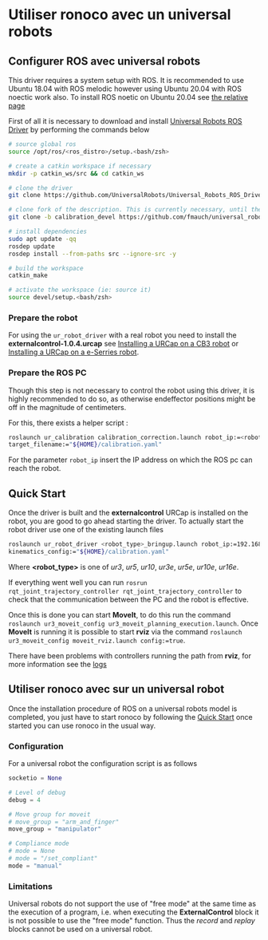 # Utiliser ronoco avec un universal robots

## Configurer ROS avec universal robots

This driver requires a system setup with ROS. It is recommended to use Ubuntu 18.04 with ROS melodic however using
Ubuntu 20.04 with ROS noectic work also. To install ROS noetic on Ubuntu 20.04 see [the relative page](installation.md)

First of all it is necessary to download and install
[Universal Robots ROS Driver](https://github.com/UniversalRobots/Universal_Robots_ROS_Driver) by performing the commands
below

```bash
# source global ros
source /opt/ros/<ros_distro>/setup.<bash/zsh>

# create a catkin workspace if necessary
mkdir -p catkin_ws/src && cd catkin_ws

# clone the driver
git clone https://github.com/UniversalRobots/Universal_Robots_ROS_Driver.git src/Universal_Robots_ROS_Driver

# clone fork of the description. This is currently necessary, until the changes are merged upstream.
git clone -b calibration_devel https://github.com/fmauch/universal_robot.git src/fmauch_universal_robot

# install dependencies
sudo apt update -qq
rosdep update
rosdep install --from-paths src --ignore-src -y

# build the workspace
catkin_make

# activate the workspace (ie: source it)
source devel/setup.<bash/zsh>
```

### Prepare the robot

For using the `ur_robot_driver` with a real robot you need to install the **externalcontrol-1.0.4.urcap** see
[Installing
a URCap on a CB3 robot](https://github.com/UniversalRobots/Universal_Robots_ROS_Driver/blob/master/ur_robot_driver/doc/install_urcap_cb3.md)
or
[Installing a URCap on a e-Serries robot](https://github.com/UniversalRobots/Universal_Robots_ROS_Driver/blob/master/ur_robot_driver/doc/install_urcap_cb3.md).

### Prepare the ROS PC

Though this step is not necessary to control the robot using this driver, it is highly recommended to do so, as otherwise endeffector positions might be off in the magnitude of centimeters.

For this, there exists a helper script :

```bash
roslaunch ur_calibration calibration_correction.launch robot_ip:=<robot_ip> \
target_filename:="${HOME}/calibration.yaml"
```

For the parameter `robot_ip` insert the IP address on which the ROS pc can reach the robot.

## Quick Start

Once the driver is built and the **externalcontrol** URCap is installed on the robot, you are good to go ahead starting the driver. To actually start the robot driver use one of the existing launch files

```bash
roslaunch ur_robot_driver <robot_type>_bringup.launch robot_ip:=192.168.56.101 \ 
kinematics_config:="${HOME}/calibration.yaml"
```

Where **<robot_type>** is one of *ur3*, *ur5*, *ur10*, *ur3e*, *ur5e*, *ur10e*, *ur16e*.

If everything went well you can run `rosrun rqt_joint_trajectory_controller rqt_joint_trajectory_controller` to check that the communication between the PC and the robot is effective.

Once this is done you can start **MoveIt**, to do this run the command `roslaunch ur3_moveit_config ur3_moveit_planning_execution.launch`. Once **MoveIt** is running it is possible to start **rviz** via the command `roslaunch ur3_moveit_config moveit_rviz.launch config:=true`.

There have been problems with controllers running the path from **rviz**, for more information see the [logs](log.log)

## Utiliser ronoco avec sur un universal robot

Once the installation procedure of ROS on a universal robots model is completed, you just have to start ronoco by following the [Quick Start](quick-start.md) once started you can use ronoco in the usual way.

### Configuration

For a universal robot the configuration script is as follows

```python
socketio = None

# Level of debug
debug = 4

# Move group for moveit
# move_group = "arm_and_finger"
move_group = "manipulator"

# Compliance mode
# mode = None
# mode = "/set_compliant"
mode = "manual"
```

### Limitations

Universal robots do not support the use of "free mode" at the same time as the execution of a program, i.e. when executing the **ExternalControl** block it is not possible to use the "free mode" function. Thus the *record* and *replay* blocks cannot be used on a universal robot.